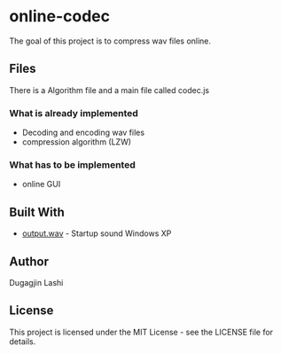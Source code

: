 # online-codec

The goal of this project is to compress wav files online.

## Files

There is a Algorithm file and a main file called codec.js

### What is already implemented

- Decoding and encoding wav files
- compression algorithm (LZW)

### What has to be implemented

- online GUI

## Built With

* [output.wav](https://github.com/dugagjinll/online-codec/blob/master/Startup.wav) - Startup sound Windows XP

## Author

Dugagjin Lashi

## License

This project is licensed under the MIT License - see the LICENSE file for details.
